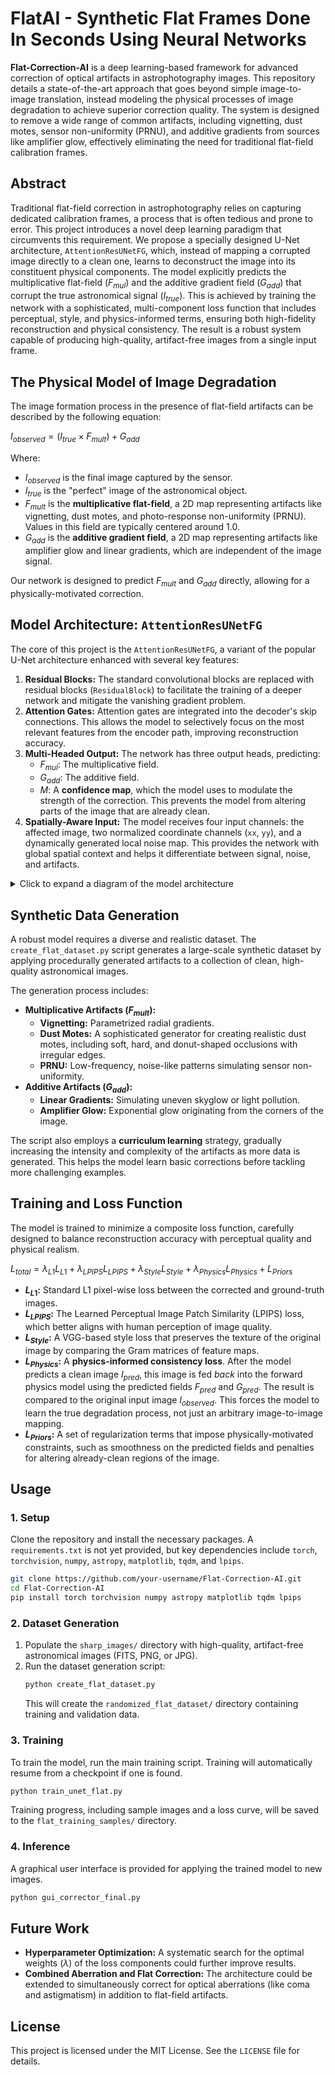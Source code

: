 # FlatAI - Synthetic Flat Frames Done In Seconds Using Neural Networks

**Flat-Correction-AI** is a deep learning-based framework for advanced correction of optical artifacts in astrophotography images. This repository details a state-of-the-art approach that goes beyond simple image-to-image translation, instead modeling the physical processes of image degradation to achieve superior correction quality. The system is designed to remove a wide range of common artifacts, including vignetting, dust motes, sensor non-uniformity (PRNU), and additive gradients from sources like amplifier glow, effectively eliminating the need for traditional flat-field calibration frames.

## Abstract

Traditional flat-field correction in astrophotography relies on capturing dedicated calibration frames, a process that is often tedious and prone to error. This project introduces a novel deep learning paradigm that circumvents this requirement. We propose a specially designed U-Net architecture, `AttentionResUNetFG`, which, instead of mapping a corrupted image directly to a clean one, learns to deconstruct the image into its constituent physical components. The model explicitly predicts the multiplicative flat-field ($F_{mul}$) and the additive gradient field ($G_{add}$) that corrupt the true astronomical signal ($I_{true}$). This is achieved by training the network with a sophisticated, multi-component loss function that includes perceptual, style, and physics-informed terms, ensuring both high-fidelity reconstruction and physical consistency. The result is a robust system capable of producing high-quality, artifact-free images from a single input frame.

## The Physical Model of Image Degradation

The image formation process in the presence of flat-field artifacts can be described by the following equation:

$I_{observed} = (I_{true} \times F_{mult}) + G_{add}$

Where:
-   $I_{observed}$ is the final image captured by the sensor.
-   $I_{true}$ is the "perfect" image of the astronomical object.
-   $F_{mult}$ is the **multiplicative flat-field**, a 2D map representing artifacts like vignetting, dust motes, and photo-response non-uniformity (PRNU). Values in this field are typically centered around 1.0.
-   $G_{add}$ is the **additive gradient field**, a 2D map representing artifacts like amplifier glow and linear gradients, which are independent of the image signal.

Our network is designed to predict $F_{mult}$ and $G_{add}$ directly, allowing for a physically-motivated correction.

## Model Architecture: `AttentionResUNetFG`

The core of this project is the `AttentionResUNetFG`, a variant of the popular U-Net architecture enhanced with several key features:

1.  **Residual Blocks:** The standard convolutional blocks are replaced with residual blocks (`ResidualBlock`) to facilitate the training of a deeper network and mitigate the vanishing gradient problem.
2.  **Attention Gates:** Attention gates are integrated into the decoder's skip connections. This allows the model to selectively focus on the most relevant features from the encoder path, improving reconstruction accuracy.
3.  **Multi-Headed Output:** The network has three output heads, predicting:
    -   $F_{mul}$: The multiplicative field.
    -   $G_{add}$: The additive field.
    -   $M$: A **confidence map**, which the model uses to modulate the strength of the correction. This prevents the model from altering parts of the image that are already clean.
4.  **Spatially-Aware Input:** The model receives four input channels: the affected image, two normalized coordinate channels (`xx`, `yy`), and a dynamically generated local noise map. This provides the network with global spatial context and helps it differentiate between signal, noise, and artifacts.

<details>
<summary>Click to expand a diagram of the model architecture</summary>

```mermaid
graph TD
    subgraph Input
        A[Image + Coords + Noise]
    end

    subgraph Encoder
        A --> B(enc1: ResBlock 4->64);
        B --> C{pool1: MaxPool2d};
        C --> D(enc2: ResBlock 64->128);
        D --> E{pool2: MaxPool2d};
        E --> F(enc3: ResBlock 128->256);
        F --> G{pool3: MaxPool2d};
        G --> H(enc4: ResBlock 256->512);
        H --> I{pool4: MaxPool2d};
    end

    subgraph Bottleneck
        I --> J(bottleneck: ResBlock 512->1024);
    end

    subgraph Decoder
        J --> K(up4: Upsample);
        K --> L(dec_conv4: ResBlock 1024->512);
        subgraph Skip Connection 4
            H --> M(att4: AttentionGate);
            L --> M;
        end
        M --> N(dec_combine4: ResBlock 1024->512);
        N --> O(up3: Upsample);
        O --> P(dec_conv3: ResBlock 512->256);
        subgraph Skip Connection 3
            F --> Q(att3: AttentionGate);
            P --> Q;
        end
        Q --> R(dec_combine3: ResBlock 512->256);
        R --> S(up2: Upsample);
        S --> T(dec_conv2: ResBlock 256->128);
        subgraph Skip Connection 2
            D --> U(att2: AttentionGate);
            T --> U;
        end
        U --> V(dec_combine2: ResBlock 256->128);
        V --> W(up1: Upsample);
        W --> X(dec_conv1: ResBlock 128->64);
        subgraph Skip Connection 1
            B --> Y(att1: AttentionGate);
            X --> Y;
        end
        Y --> Z(dec_combine1: ResBlock 128->64);
    end
    
    subgraph Output Heads
        Z --> AA(out_conv: Conv2d 64->3);
        AA --> BB[F_mul prediction];
        AA --> CC[G_add prediction];
        AA --> DD[M (confidence) prediction];
    end
```
</details>

## Synthetic Data Generation

A robust model requires a diverse and realistic dataset. The `create_flat_dataset.py` script generates a large-scale synthetic dataset by applying procedurally generated artifacts to a collection of clean, high-quality astronomical images.

The generation process includes:
-   **Multiplicative Artifacts ($F_{mult}$):**
    -   **Vignetting:** Parametrized radial gradients.
    -   **Dust Motes:** A sophisticated generator for creating realistic dust motes, including soft, hard, and donut-shaped occlusions with irregular edges.
    -   **PRNU:** Low-frequency, noise-like patterns simulating sensor non-uniformity.
-   **Additive Artifacts ($G_{add}$):**
    -   **Linear Gradients:** Simulating uneven skyglow or light pollution.
    -   **Amplifier Glow:** Exponential glow originating from the corners of the image.

The script also employs a **curriculum learning** strategy, gradually increasing the intensity and complexity of the artifacts as more data is generated. This helps the model learn basic corrections before tackling more challenging examples.

## Training and Loss Function

The model is trained to minimize a composite loss function, carefully designed to balance reconstruction accuracy with perceptual quality and physical realism.

$L_{total} = \lambda_{L1} L_{L1} + \lambda_{LPIPS} L_{LPIPS} + \lambda_{Style} L_{Style} + \lambda_{Physics} L_{Physics} + L_{Priors}$

-   **$L_{L1}$:** Standard L1 pixel-wise loss between the corrected and ground-truth images.
-   **$L_{LPIPS}$:** The Learned Perceptual Image Patch Similarity (LPIPS) loss, which better aligns with human perception of image quality.
-   **$L_{Style}$:** A VGG-based style loss that preserves the texture of the original image by comparing the Gram matrices of feature maps.
-   **$L_{Physics}$:** A **physics-informed consistency loss**. After the model predicts a clean image $I_{pred}$, this image is fed *back* into the forward physics model using the predicted fields $F_{pred}$ and $G_{pred}$. The result is compared to the original input image $I_{observed}$. This forces the model to learn the true degradation process, not just an arbitrary image-to-image mapping.
-   **$L_{Priors}$:** A set of regularization terms that impose physically-motivated constraints, such as smoothness on the predicted fields and penalties for altering already-clean regions of the image.

## Usage

### 1. Setup
Clone the repository and install the necessary packages. A `requirements.txt` is not yet provided, but key dependencies include `torch`, `torchvision`, `numpy`, `astropy`, `matplotlib`, `tqdm`, and `lpips`.

```bash
git clone https://github.com/your-username/Flat-Correction-AI.git
cd Flat-Correction-AI
pip install torch torchvision numpy astropy matplotlib tqdm lpips
```

### 2. Dataset Generation
1.  Populate the `sharp_images/` directory with high-quality, artifact-free astronomical images (FITS, PNG, or JPG).
2.  Run the dataset generation script:
    ```bash
    python create_flat_dataset.py
    ```
    This will create the `randomized_flat_dataset/` directory containing training and validation data.

### 3. Training
To train the model, run the main training script. Training will automatically resume from a checkpoint if one is found.
```bash
python train_unet_flat.py
```
Training progress, including sample images and a loss curve, will be saved to the `flat_training_samples/` directory.

### 4. Inference
A graphical user interface is provided for applying the trained model to new images.
```bash
python gui_corrector_final.py
```

## Future Work
-   **Hyperparameter Optimization:** A systematic search for the optimal weights ($\lambda$) of the loss components could further improve results.
-   **Combined Aberration and Flat Correction:** The architecture could be extended to simultaneously correct for optical aberrations (like coma and astigmatism) in addition to flat-field artifacts.

## License
This project is licensed under the MIT License. See the `LICENSE` file for details.
